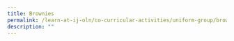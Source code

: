```yaml
---
title: Brownies
permalink: /learn-at-ij-oln/co-curricular-activities/uniform-group/brownies/
description: ""
---
```

